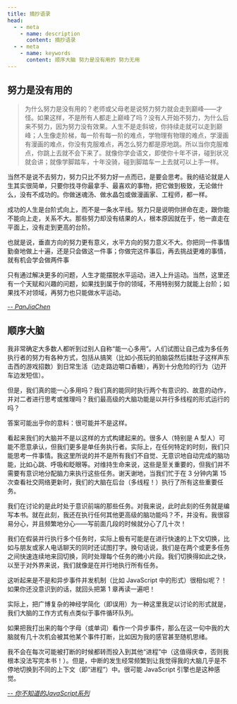 ```yaml
---
title: 摘抄语录
head:
  - - meta
    - name: description
      content: 摘抄语录
  - - meta
    - name: keywords
      content: 顺序大脑 努力是没有用的 努力无用
---
```


## 努力是没有用的
 
> 为什么努力是没有用的？老师或父母老是说努力努力就会走到巅峰——才怪。如果这样，不是所有人都走上巅峰了吗？没有人开始不努力，为什么后来不努力，因为努力没有效果。人生不是走斜坡，你持续走就可以走到巅峰；人生像走阶梯，每一阶有每一阶的难点，学物理有物理的难点，学漫画有漫画的难点，你没有克服难点，再怎么努力都是原地跳。所以当你克服难点，你跳上去就不会下来了。就像你学会语文，即使你十年不讲，碰到状况就会讲；就像学脚踏车，十年没骑，碰到脚踏车一上去就可以上手一样。

当然不是说不去努力，努力只比不努力好一点而已，是要会思考。我的结论就是人生其实很简单，只要你找寻你最拿手、最喜欢的事物，把它做到极致，无论做什么，没有不成功的。你做迷魂汤、做水晶包或做漫画家、工程师，都一样。

成功的人生是台阶式向上，而不是一条水平线。努力只是说明你拼命在走，跟你能不能向上走，关系不大。那些努力却没有结果的人，根本原因就在于，他一直走在平面上，没有走到更高的台阶。

也就是说，垂直方向的努力更有意义，水平方向的努力意义不大。你把同一件事情勤奋地做上十遍，还是只会做这一件事；你做完这件事后，再去挑战更难的事情，就有机会学会做两件事

只有通过解决更多的问题，人生才能摆脱水平运动，进入上升运动。当然，这里还有一个天赋和兴趣的问题，如果找到属于你的领域，不用特别努力就能上台阶；如果找不对领域，再努力也只能做水平运动。

<cite>[-- PanJiaChen](https://panjiachen.github.io/awesome-bookmarks/blog/other.html#%E5%8A%AA%E5%8A%9B%E6%98%AF%E6%B2%A1%E6%9C%89%E7%94%A8%E7%9A%84)</cite>

## 顺序大脑

我非常确定大多数人都听到过别人自称“能一心多用”。人们试图让自己成为多任务执行者的努力有各种方式，包括从搞笑（比如小孩玩的拍脑袋然后揉肚子这样声东击西的游戏招数）到日常生活（边走路边嚼口香糖），再到十分危险的行为（边开车边发短信）。

但是，我们真的能一心多用吗？我们真的能同时执行两个有意识的、故意的动作，并对二者进行思考或推理吗？我们最高级的大脑功能是以并行多线程的形式运行的吗？

答案可能出乎你的意料：很可能并不是这样。

看起来我们的大脑并不是以这样的方式构建起来的。很多人（特别是 A 型人）可能不愿意承认，但我们更多是单任务执行者。实际上，在任何特定的时刻，我们只能思考一件事情。我这里所说的并不是所有我们不自觉、无意识地自动完成的脑功能，比如心跳、呼吸和眨眼等。对维持生命来说，这些是至关重要的，但我们并不需要有意识地分配脑力来执行这些任务。谢天谢地，当我们忙于在 3 分钟内第 15 次查看社交网络更新时，我们的大脑在后台（多线程！）执行了所有这些重要任务。

我们在讨论的是此时处于意识前端的那些任务。对我来说，此时此刻的任务就是编写本书。就在此刻，我还在执行任何其他更高级的脑功能吗？不，并没有。我很容易分心，并且频繁地分心——写前面几段的时候就分心了几十次！

我们在假装并行执行多个任务时，实际上极有可能是在进行快速的上下文切换，比如与朋友或家人电话聊天的同时还试图打字。换句话说，我们是在两个或更多任务之间快速连续地来回切换，同时处理每个任务的微小片段。我们切换得如此之快，以至于对外界来说，我们就像是在并行地执行所有任务。

这听起来是不是和异步事件并发机制（比如 JavaScript 中的形式）很相似呢？！如果你还没意识到的话，就回头把第 1 章再读一遍吧！

实际上，把广博复杂的神经学简化（即误用）为一种这里我足以讨论的形式就是，我们大脑的工作方式有点类似于事件循环队列。

如果把我打出来的每个字母（或单词）看作一个异步事件，那么在这一句中我的大脑就有几十次机会被其他某个事件打断，比如因为我的感官甚至随机思绪。

我不会在每次可能被打断的时候都转而投入到其他“进程”中（这值得庆幸，否则我根本没法写完本书！）。但是，中断的发生经常频繁到让我觉得我的大脑几乎是不停地切换到不同的上下文（即“进程”）中。很可能 JavaScript 引擎也是这种感觉。

<cite>[-- 你不知道的JavaScript系列](https://github.com/getify/You-Dont-Know-JS/blob/1ed-zh-CN/async%20%26%20performance/ch2.md#%E9%A1%BA%E5%BA%8F%E7%9A%84%E5%A4%A7%E8%84%91)</cite>
